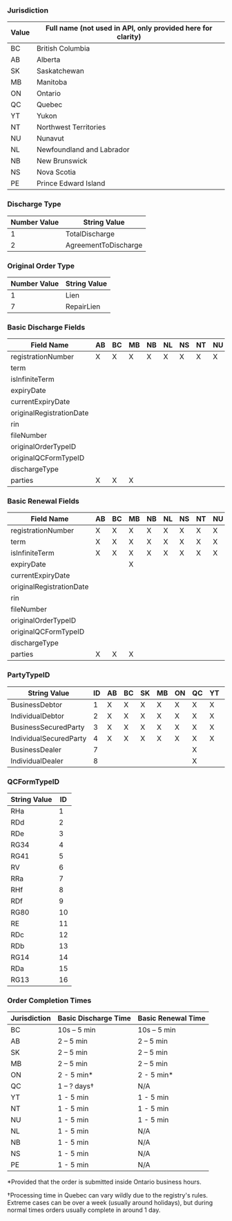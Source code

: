 ### Jurisdiction
| Value | Full name (not used in API, only provided here for clarity) |
| ----- | ----------------------------------------------------------- |
| BC | British Columbia |
| AB | Alberta |
| SK | Saskatchewan |
| MB | Manitoba |
| ON | Ontario |
| QC | Quebec |
| YT | Yukon |
| NT | Northwest Territories |
| NU | Nunavut |
| NL | Newfoundland and Labrador |
| NB | New Brunswick |
| NS | Nova Scotia |
| PE | Prince Edward Island |

### Discharge Type
| Number Value | String Value |
| ----- | ----- |
| 1 | TotalDischarge |
| 2 | AgreementToDischarge |

### Original Order Type
| Number Value | String Value |
| ----- | ----- |
| 1 | Lien |
| 7 | RepairLien |

### Basic Discharge Fields
| Field Name               | AB | BC | MB | NB | NL | NS | NT | NU | ON | PE | QC | SK | YT |
|--------------------------|----|----|----|----|----|----|----|----|----|----|----|----|----|
| registrationNumber       | X  | X  | X  | X  | X  | X  | X  | X  | X  | X  | X  | X  | X  |
| term                     |    |    |    |    |    |    |    |    |    |    |    |    |    |
| isInfiniteTerm           |    |    |    |    |    |    |    |    |    |    |    |    |    |
| expiryDate               |    |    |    |    |    |    |    |    |    |    |    |    |    |
| currentExpiryDate        |    |    |    |    |    |    |    |    |    |    |    |    |    |
| originalRegistrationDate |    |    |    |    |    |    |    |    |    |    |    |    |    |
| rin                      |    |    |    |    |    |    |    |    |    |    |    | X  |    |
| fileNumber               |    |    |    |    |    |    |    |    | X  |    |    |    |    |
| originalOrderTypeID      |    |    |    |    |    |    |    |    | X  |    |    |    |    |
| originalQCFormTypeID     |    |    |    |    |    |    |    |    |    |    | X  |    |    |
| dischargeType            |    |    |    |    |    |    |    |    |    |    | X  |    |    |
| parties                  | X  | X  | X  |    |    |    |    |    | X  |    | X  |    |    |

### Basic Renewal Fields
| Field Name               | AB | BC | MB | NB | NL | NS | NT | NU | ON | PE | QC | SK | YT |
|--------------------------|----|----|----|----|----|----|----|----|----|----|----|----|----|
| registrationNumber       | X  | X  | X  | X  | X  | X  | X  | X  | X  | X  | X  | X  | X  |
| term                     | X  | X  | X  | X  | X  | X  | X  | X  | X  | X  | X  | X  | X  |
| isInfiniteTerm           | X  | X  | X  | X  | X  | X  | X  | X  | X  | X  | X  | X  | X  |
| expiryDate               |    |    | X  |    |    |    |    |    |    |    | X  | X  |    |
| currentExpiryDate        |    |    |    |    |    |    |    |    | X  |    | X  |    |    |
| originalRegistrationDate |    |    |    |    |    |    |    |    |    |    | X  |    |    |
| rin                      |    |    |    |    |    |    |    |    |    |    |    | X  |    |
| fileNumber               |    |    |    |    |    |    |    |    | X  |    |    |    |    |
| originalOrderTypeID      |    |    |    |    |    |    |    |    | X  |    |    |    |    |
| originalQCFormTypeID     |    |    |    |    |    |    |    |    |    |    | X  |    |    |
| dischargeType            |    |    |    |    |    |    |    |    |    |    | X  |    |    |
| parties                  | X  | X  | X  |    |    |    |    |    | X  |    | X  |    |    |

### PartyTypeID
| String Value               | ID  | AB | BC | SK | MB | ON | QC | YT | NT | NU | NL | NB | NS | PE |
| -------------------------- | --- | -- | -- | -- | -- | -- | -- | -- | -- | -- | -- | -- | -- | -- |
| BusinessDebtor             |  1  | X  | X  | X  | X  | X  | X  | X  | X  | X  | X  | X  | X  | X  |
| IndividualDebtor           |  2  | X  | X  | X  | X  | X  | X  | X  | X  | X  | X  | X  | X  | X  |
| BusinessSecuredParty       |  3  | X  | X  | X  | X  | X  | X  | X  | X  | X  | X  | X  | X  | X  |
| IndividualSecuredParty     |  4  | X  | X  | X  | X  | X  | X  | X  | X  | X  | X  | X  | X  | X  |
| BusinessDealer             |  7  |    |    |    |    |    | X  |    |    |    |    |    |    |    |
| IndividualDealer           |  8  |    |    |    |    |    | X  |    |    |    |    |    |    |    |

### QCFormTypeID
| String Value | ID |
|--------------|----|
| RHa          | 1  |
| RDd          | 2  |
| RDe          | 3  |
| RG34         | 4  |
| RG41         | 5  |
| RV           | 6  |
| RRa          | 7  |
| RHf          | 8  |
| RDf          | 9  |
| RG80         | 10 |
| RE           | 11 |
| RDc          | 12 |
| RDb          | 13 |
| RG14         | 14 |
| RDa          | 15 |
| RG13         | 16 |

### Order Completion Times
| Jurisdiction | Basic Discharge Time | Basic Renewal Time |
|--------------|-------------------|-------------------|
| BC | 10s – 5 min | 10s – 5 min |
| AB | 2 – 5 min | 2 – 5 min |
| SK | 2 – 5 min | 2 – 5 min |
| MB | 2 – 5 min | 2 – 5 min |
| ON | 2 - 5 min* | 2 - 5 min* |
| QC | 1 – ? days† | N/A |
| YT | 1 - 5 min | 1 - 5 min |
| NT | 1 - 5 min | 1 - 5 min |
| NU | 1 - 5 min | 1 - 5 min |
| NL | 1 - 5 min | N/A |
| NB | 1 - 5 min | N/A |
| NS | 1 - 5 min | N/A |
| PE | 1 - 5 min | N/A |

\*Provided that the order is submitted inside Ontario business hours.

†Processing time in Quebec can vary wildly due to the registry's rules. Extreme cases can be over a week (usually around holidays), but during normal times orders usually complete in around 1 day.
